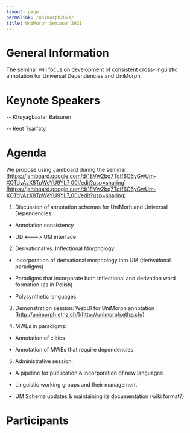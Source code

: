 ```yaml
---
layout: page
permalink: /unimorph2021/
title: UniMorph Seminar 2021
---
```


# General Information
The seminar will focus on development of consistent cross-linguistic annotation for Universal Dependencies and UniMorph. 




# Keynote Speakers

-- Khuyagbaatar Batsuren

-- Reut Tsarfaty

# Agenda

We propose using Jamboard during the seminar: [https://jamboard.google.com/d/1EVw2bq7Toff6C6yGwUm-XOTdyAzX8TpWeYU9YL7_00I/edit?usp=sharing](https://jamboard.google.com/d/1EVw2bq7Toff6C6yGwUm-XOTdyAzX8TpWeYU9YL7_00I/edit?usp=sharing)

1. Discussion of annotation schemas for UniMorh and Universal Dependencies:

  - Annotation consistency
  
  - UD <---> UM interface


2. Derivational vs. Inflectional Morphology:
  
  - Incorporation of derivational morphology into UM (derivational paradigms)

  - Paradigms that incorporate both inflectional and derivation word formation (as in Polish)

  - Polysynthetic languages

3. Demonstration session:  WebUI for UniMorph annotation [http://unimorph.ethz.ch/](http://unimorph.ethz.ch/)

4. MWEs in paradigms:

  - Annotation of clitics

  - Annotation of MWEs that require dependencies

5. Administrative session:

  - A pipeline for publication & incorporation of new languages

  - Linguistic working groups and their management

  - UM Schema updates & maintaining its documentation (wiki format?)

# Participants


